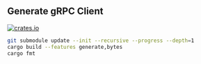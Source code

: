 ## Generate gRPC Client

[![crates.io](https://img.shields.io/crates/v/gcloud-googleapis.svg)](https://crates.io/crates/gcloud-googleapis)

```bash
git submodule update --init --recursive --progress --depth=1
cargo build --features generate,bytes
cargo fmt
```
